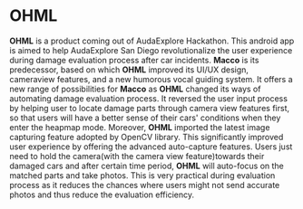 OHML 
======
**OHML** is a product coming out of AudaExplore Hackathon. This android app is aimed to help AudaExplore San Diego revolutionalize the user experience during damage evaluation process after car incidents.
**Macco** is its predecessor, based on which **OHML** improved its UI/UX design, cameraview features, and a new humorous vocal guiding system. 
It offers a new range of possibilities for **Macco** as **OHML** changed its ways of automating damage evaluation process. It reversed the user input process
by helping user to locate damage parts through camera view features first, so that users will have a better sense of their cars' conditions when they enter
the heapmap mode. Moreover, **OHML** imported the latest image capturing feature adopted by OpenCV library. This significantly improved user experience by offering the advanced auto-capture features. Users just need to hold the camera(with the camera view feature)towards their damaged cars and after certain time period, **OHML** will auto-focus on the matched parts and take photos. This is very practical during evaluation process as it reduces the chances where users might not send accurate photos and thus reduce the evaluation efficiency.
